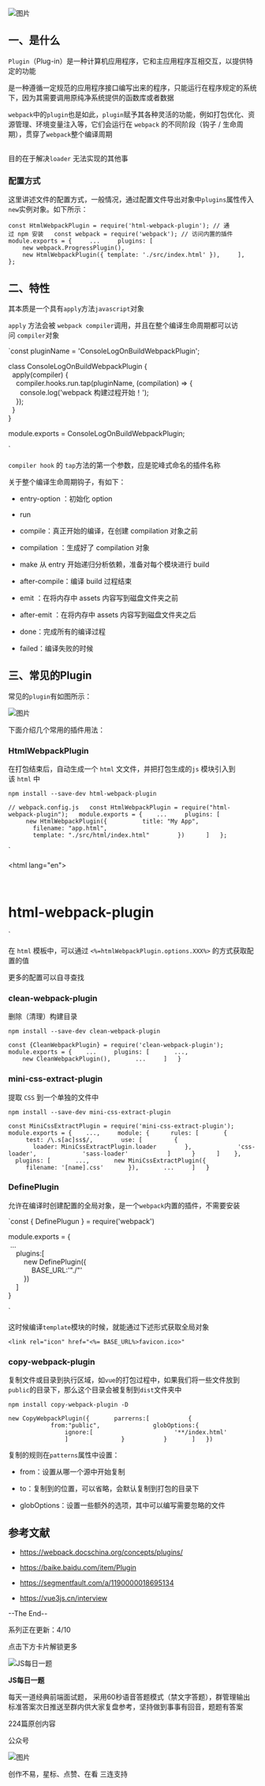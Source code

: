 ![图片](https://mmbiz.qpic.cn/mmbiz_png/gH31uF9VIibQfxicUfGuYySiax3Sziar4T447syDzg7QnWPfeV9x03hPRNmcNeCletvJgqneZsbxyyQEF0dmwYcPQw/640?wx_fmt=png&tp=webp&wxfrom=5&wx_lazy=1&wx_co=1)

## 一、是什么

`Plugin`（Plug-in）是一种计算机应用程序，它和主应用程序互相交互，以提供特定的功能

是一种遵循一定规范的应用程序接口编写出来的程序，只能运行在程序规定的系统下，因为其需要调用原纯净系统提供的函数库或者数据

`webpack`中的`plugin`也是如此，`plugin`赋予其各种灵活的功能，例如打包优化、资源管理、环境变量注入等，它们会运行在 `webpack` 的不同阶段（钩子 / 生命周期），贯穿了`webpack`整个编译周期

![图片](data:image/gif;base64,iVBORw0KGgoAAAANSUhEUgAAAAEAAAABCAYAAAAfFcSJAAAADUlEQVQImWNgYGBgAAAABQABh6FO1AAAAABJRU5ErkJggg==)

目的在于解决`loader` 无法实现的其他事

### 配置方式

这里讲述文件的配置方式，一般情况，通过配置文件导出对象中`plugins`属性传入`new`实例对象。如下所示：

`const HtmlWebpackPlugin = require('html-webpack-plugin'); // 通过 npm 安装  
const webpack = require('webpack'); // 访问内置的插件  
module.exports = {  
  ...  
  plugins: [  
    new webpack.ProgressPlugin(),  
    new HtmlWebpackPlugin({ template: './src/index.html' }),  
  ],  
};  
`

## 二、特性

其本质是一个具有`apply`方法`javascript`对象

`apply` 方法会被 `webpack compiler`调用，并且在整个编译生命周期都可以访问 `compiler`对象

`const pluginName = 'ConsoleLogOnBuildWebpackPlugin';

class ConsoleLogOnBuildWebpackPlugin {  
  apply(compiler) {  
    compiler.hooks.run.tap(pluginName, (compilation) => {  
      console.log('webpack 构建过程开始！');  
    });  
  }  
}

module.exports = ConsoleLogOnBuildWebpackPlugin;

`

`compiler hook` 的 `tap`方法的第一个参数，应是驼峰式命名的插件名称

关于整个编译生命周期钩子，有如下：

-   entry-option ：初始化 option
    
-   run
    
-   compile：真正开始的编译，在创建 compilation 对象之前
    
-   compilation ：生成好了 compilation 对象
    
-   make 从 entry 开始递归分析依赖，准备对每个模块进行 build
    
-   after-compile：编译 build 过程结束
    
-   emit ：在将内存中 assets 内容写到磁盘文件夹之前
    
-   after-emit ：在将内存中 assets 内容写到磁盘文件夹之后
    
-   done：完成所有的编译过程
    
-   failed：编译失败的时候
    

## 三、常见的Plugin

常见的`plugin`有如图所示：

![图片](https://mmbiz.qpic.cn/mmbiz_png/gH31uF9VIibQfxicUfGuYySiax3Sziar4T44ccwicIYJaGALCInia789ARyh668syLTm9hrOW7EDpRgYsHE5RAYOnvhw/640?wx_fmt=png&tp=webp&wxfrom=5&wx_lazy=1&wx_co=1)

下面介绍几个常用的插件用法：

### HtmlWebpackPlugin

在打包结束后，⾃动生成⼀个 `html` ⽂文件，并把打包生成的`js` 模块引⼊到该 `html` 中

`npm install --save-dev html-webpack-plugin  
`

`// webpack.config.js  
const HtmlWebpackPlugin = require("html-webpack-plugin");  
module.exports = {  
 ...  
  plugins: [  
     new HtmlWebpackPlugin({  
       title: "My App",  
       filename: "app.html",  
       template: "./src/html/index.html"  
     })   
  ]  
};  
`

`<!--./src/html/index.html-->  
<!DOCTYPE html>  
<html lang="en">  
<head>  
    <meta charset="UTF-8">  
    <meta name="viewport" content="width=device-width, initial-scale=1.0">  
    <meta http-equiv="X-UA-Compatible" content="ie=edge">  
    <title><%=htmlWebpackPlugin.options.title%></title>  
</head>  
<body>  
    <h1>html-webpack-plugin</h1>  
</body>  
</html>  
`

在 `html` 模板中，可以通过 `<%=htmlWebpackPlugin.options.XXX%>` 的方式获取配置的值

更多的配置可以自寻查找

### clean-webpack-plugin

删除（清理）构建目录

`npm install --save-dev clean-webpack-plugin  
`

`const {CleanWebpackPlugin} = require('clean-webpack-plugin');  
module.exports = {  
 ...  
  plugins: [  
    ...,  
    new CleanWebpackPlugin(),  
    ...  
  ]  
}  
`

### mini-css-extract-plugin

提取 `CSS` 到一个单独的文件中

`npm install --save-dev mini-css-extract-plugin  
`

`const MiniCssExtractPlugin = require('mini-css-extract-plugin');  
module.exports = {  
 ...,  
  module: {  
   rules: [  
    {  
     test: /\.s[ac]ss$/,  
     use: [  
      {  
       loader: MiniCssExtractPlugin.loader  
     },  
          'css-loader',  
          'sass-loader'  
        ]  
   }  
   ]  
 },  
  plugins: [  
    ...,  
    new MiniCssExtractPlugin({  
     filename: '[name].css'  
    }),  
    ...  
  ]  
}  
`

### DefinePlugin

允许在编译时创建配置的全局对象，是一个`webpack`内置的插件，不需要安装

`const { DefinePlugun } = require('webpack')

module.exports = {  
 ...  
    plugins:[  
        new DefinePlugin({  
            BASE_URL:'"./"'  
        })  
    ]  
}

`

这时候编译`template`模块的时候，就能通过下述形式获取全局对象

`<link rel="icon" href="<%= BASE_URL%>favicon.ico>"  
`

### copy-webpack-plugin

复制文件或目录到执行区域，如`vue`的打包过程中，如果我们将一些文件放到`public`的目录下，那么这个目录会被复制到`dist`文件夹中

`npm install copy-webpack-plugin -D  
`

`new CopyWebpackPlugin({  
    parrerns:[  
        {  
            from:"public",  
            globOptions:{  
                ignore:[  
                    '**/index.html'  
                ]  
            }  
        }  
    ]  
})  
`

复制的规则在`patterns`属性中设置：

-   from：设置从哪一个源中开始复制
    
-   to：复制到的位置，可以省略，会默认复制到打包的目录下
    
-   globOptions：设置一些额外的选项，其中可以编写需要忽略的文件
    

## 参考文献

-   https://webpack.docschina.org/concepts/plugins/
    
-   https://baike.baidu.com/item/Plugin
    
-   https://segmentfault.com/a/1190000018695134
    
-   https://vue3js.cn/interview
    

--The End--

系列正在更新：4/10

点击下方卡片解锁更多

![JS每日一题](http://mmbiz.qpic.cn/mmbiz_png/gH31uF9VIibR1zyictLmupbzrdsFTbiamzNlMsjqhtT5GCIu6WmqOUaHFdSDWvTpU5pRpe56YKqELdiaZxmSt3fEUA/0?wx_fmt=png)

**JS每日一题**

每天一道经典前端面试题， 采用60秒语音答题模式（禁文字答题），群管理输出标准答案次日推送至群内供大家复盘参考，坚持做到事事有回音，题题有答案

224篇原创内容

公众号

![图片](https://mmbiz.qpic.cn/mmbiz_png/gH31uF9VIibQlhvwgjwXCquTYgmE9M3TksGiaJIIiaDbgSQM2pbB3PiaCd2JVrlbClPMaBGe5ftUXibjByKBMybHzrw/640?wx_fmt=png&tp=webp&wxfrom=5&wx_lazy=1&wx_co=1)

创作不易，星标、点赞、在看 三连支持
